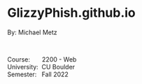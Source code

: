 # GlizzyPhish.github.io

By: Michael Metz

<br>

Course: &nbsp; &nbsp; &nbsp; 2200 - Web <br>
University: &nbsp;CU Boulder <br>
Semester: &nbsp; Fall 2022

<br>
